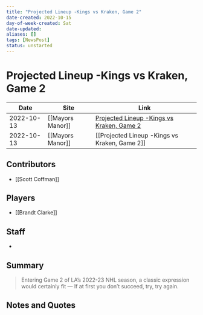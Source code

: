 ```yaml
---
title: "Projected Lineup -Kings vs Kraken, Game 2"
date-created: 2022-10-15
day-of-week-created: Sat
date-updated: 
aliases: []
tags: [NewsPost]
status: unstarted
---
```


# Projected Lineup -Kings vs Kraken, Game 2

Date | Site | Link
---|---|---
2022-10-13 | [[Mayors Manor]] | [Projected Lineup -Kings vs Kraken, Game 2](https://mayorsmanor.com/2022/10/projected-lineup-kings-vs-kraken-game-2/)
2022-10-13 | [[Mayors Manor]] | [[Projected Lineup -Kings vs Kraken, Game 2]]


## Contributors
- [[Scott Coffman]]


## Players
- [[Brandt Clarke]]


## Staff
- 


## Summary
> Entering Game 2 of LA’s 2022-23 NHL season, a classic expression would certainly fit — If at first you don’t succeed, try, try again.


## Notes and Quotes
> 

